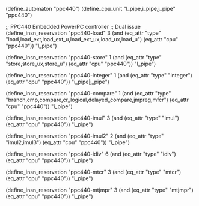 (define_automaton "ppc440")
(define_cpu_unit "l_pipe,i_pipe,j_pipe" "ppc440")

;; PPC440 Embedded PowerPC controller
;; Dual issue
(define_insn_reservation "ppc440-load" 3
  (and (eq_attr "type" "load,load_ext,load_ext_u,load_ext_ux,load_ux,load_u")
       (eq_attr "cpu" "ppc440"))
  "l_pipe")

(define_insn_reservation "ppc440-store" 1
  (and (eq_attr "type" "store,store_ux,store_u")
       (eq_attr "cpu" "ppc440"))
  "l_pipe")

(define_insn_reservation "ppc440-integer" 1
  (and (eq_attr "type" "integer")
       (eq_attr "cpu" "ppc440"))
  "i_pipe|j_pipe")

(define_insn_reservation "ppc440-compare" 1
  (and (eq_attr "type" "branch,cmp,compare,cr_logical,delayed_compare,jmpreg,mfcr")
       (eq_attr "cpu" "ppc440"))
  "i_pipe")

(define_insn_reservation "ppc440-imul" 3
  (and (eq_attr "type" "imul")
       (eq_attr "cpu" "ppc440"))
  "i_pipe")

(define_insn_reservation "ppc440-imul2" 2
  (and (eq_attr "type" "imul2,imul3")
       (eq_attr "cpu" "ppc440"))
  "i_pipe")

(define_insn_reservation "ppc440-idiv" 6
  (and (eq_attr "type" "idiv")
       (eq_attr "cpu" "ppc440"))
  "i_pipe")

(define_insn_reservation "ppc440-mtcr" 3
  (and (eq_attr "type" "mtcr")
       (eq_attr "cpu" "ppc440"))
  "i_pipe")

(define_insn_reservation "ppc440-mtjmpr" 3
  (and (eq_attr "type" "mtjmpr")
       (eq_attr "cpu" "ppc440"))
  "i_pipe")

